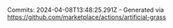 Commits: 2024-04-08T13:48:25.291Z - Generated via https://github.com/marketplace/actions/artificial-grass
<br>
